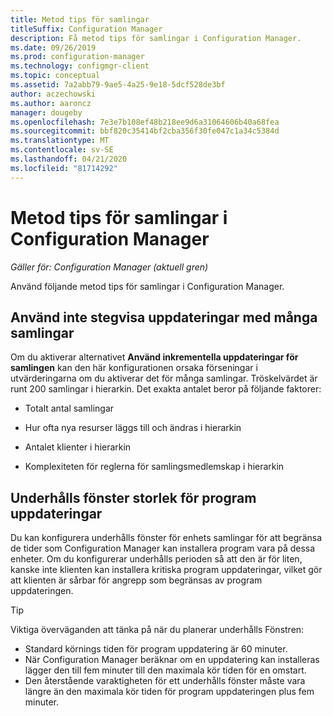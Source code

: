 ```yaml
---
title: Metod tips för samlingar
titleSuffix: Configuration Manager
description: Få metod tips för samlingar i Configuration Manager.
ms.date: 09/26/2019
ms.prod: configuration-manager
ms.technology: configmgr-client
ms.topic: conceptual
ms.assetid: 7a2abb79-9ae5-4a25-9e18-5dcf528de3bf
author: aczechowski
ms.author: aaroncz
manager: dougeby
ms.openlocfilehash: 7e3e7b108ef48b218ee9d6a31064606b40a68fea
ms.sourcegitcommit: bbf820c35414bf2cba356f30fe047c1a34c5384d
ms.translationtype: MT
ms.contentlocale: sv-SE
ms.lasthandoff: 04/21/2020
ms.locfileid: "81714292"
---
```

# <a name="best-practices-for-collections-in-configuration-manager"></a>Metod tips för samlingar i Configuration Manager

*Gäller för: Configuration Manager (aktuell gren)*

Använd följande metod tips för samlingar i Configuration Manager.  

## <a name="dont-use-incremental-updates-with-many-collections"></a><a name="bkmk_incremental"></a>Använd inte stegvisa uppdateringar med många samlingar

Om du aktiverar alternativet **Använd inkrementella uppdateringar för samlingen** kan den här konfigurationen orsaka förseningar i utvärderingarna om du aktiverar det för många samlingar. Tröskelvärdet är runt 200 samlingar i hierarkin. Det exakta antalet beror på följande faktorer:  

- Totalt antal samlingar  

- Hur ofta nya resurser läggs till och ändras i hierarkin  

- Antalet klienter i hierarkin  

- Komplexiteten för reglerna för samlingsmedlemskap i hierarkin  

## <a name="maintenance-window-size-for-software-updates"></a>Underhålls fönster storlek för program uppdateringar

Du kan konfigurera underhålls fönster för enhets samlingar för att begränsa de tider som Configuration Manager kan installera program vara på dessa enheter. Om du konfigurerar underhålls perioden så att den är för liten, kanske inte klienten kan installera kritiska program uppdateringar, vilket gör att klienten är sårbar för angrepp som begränsas av program uppdateringen.

> [!Tip]
> Viktiga överväganden att tänka på när du planerar underhålls Fönstren:
>
> - Standard körnings tiden för program uppdatering är 60 minuter.
> - När Configuration Manager beräknar om en uppdatering kan installeras lägger den till fem minuter till den maximala kör tiden för en omstart.
> - Den återstående varaktigheten för ett underhålls fönster måste vara längre än den maximala kör tiden för program uppdateringen plus fem minuter.
